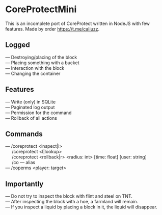 # CoreProtectMini
This is an incomplete port of CoreProtect written in NodeJS with few features. Made by order https://t.me/caliuzz.
## Logged
— Destroying/placing of the block  
— Placing something with a bucket  
— Interaction with the block  
— Changing the container
## Features
— Write (only) in SQLite  
— Paginated log output  
— Permission for the command  
— Rollback of all actions
## Commands
— /coreprotect <inspect|i>  
⠀⠀/coreprotect <l|lookup> <page>  
⠀⠀/coreprotect <rollback|r> <radius: int> [time: float] [user: string]  
⠀⠀/co — alias  
— /coperms <player: target>
## Importantly
— Do not try to inspect the block with flint and steel on TNT.  
— After inspecting the block with a hoe, a farmland will remain.  
— If you inspect a liquid by placing a block in it, the liquid will disappear.
